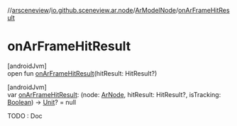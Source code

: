 //[arsceneview](../../../index.md)/[io.github.sceneview.ar.node](../index.md)/[ArModelNode](index.md)/[onArFrameHitResult](on-ar-frame-hit-result.md)

# onArFrameHitResult

[androidJvm]\
open fun [onArFrameHitResult](on-ar-frame-hit-result.md)(hitResult: HitResult?)

[androidJvm]\
var [onArFrameHitResult](on-ar-frame-hit-result.md): (node: [ArNode](../-ar-node/index.md), hitResult: HitResult?, isTracking: [Boolean](https://kotlinlang.org/api/latest/jvm/stdlib/kotlin/-boolean/index.html)) -&gt; [Unit](https://kotlinlang.org/api/latest/jvm/stdlib/kotlin/-unit/index.html)? = null

TODO : Doc
